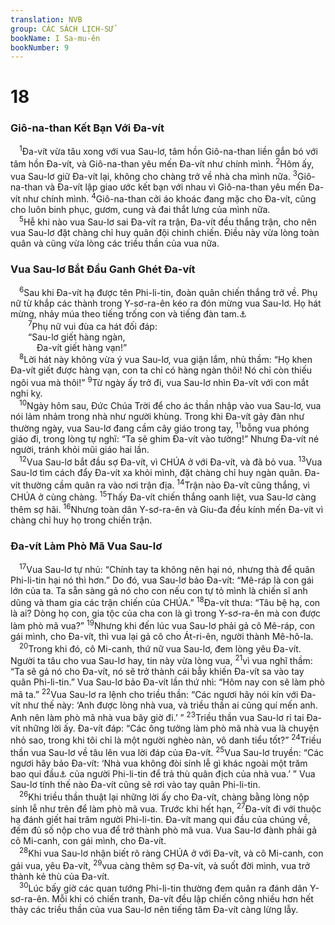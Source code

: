 ```yaml
---
translation: NVB
group: CÁC SÁCH LỊCH-SỬ
bookName: I Sa-mu-ên 
bookNumber: 9
---
```


<div class="title"><h1>18</h1><h3>Giô-na-than Kết Bạn Với Đa-vít </h3></div>
<span class="verse 1sa_18_1"> <sup>1</sup>Đa-vít vừa tâu xong với vua Sau-lơ, tâm hồn Giô-na-than liền gắn bó với tâm hồn Đa-vít, và Giô-na-than yêu mến Đa-vít như chính mình. </span>
<span class="verse 1sa_18_2"><sup>2</sup>Hôm ấy, vua Sau-lơ giữ Đa-vít lại, không cho chàng trở về nhà cha mình nữa. </span>
<span class="verse 1sa_18_3"><sup>3</sup>Giô-na-than và Đa-vít lập giao ước kết bạn với nhau vì Giô-na-than yêu mến Đa-vít như chính mình. </span>
<span class="verse 1sa_18_4"><sup>4</sup>Giô-na-than cởi áo khoác đang mặc cho Đa-vít, cũng cho luôn binh phục, gươm, cung và đai thắt lưng của mình nữa. <br/></span>
<span class="verse 1sa_18_5"> <sup>5</sup>Hễ khi nào vua Sau-lơ sai Đa-vít ra trận, Đa-vít đều thắng trận, cho nên vua Sau-lơ đặt chàng chỉ huy quân đội chinh chiến. Điều này vừa lòng toàn quân và cũng vừa lòng các triều thần của vua nữa. <br/></span>
<div class="title"><h3>Vua Sau-lơ Bắt Đầu Ganh Ghét Đa-vít </h3></div>
<span class="verse 1sa_18_6"> <sup>6</sup>Sau khi Đa-vít hạ được tên Phi-li-tin, đoàn quân chiến thắng trở về. Phụ nữ từ khắp các thành trong Y-sơ-ra-ên kéo ra đón mừng vua Sau-lơ. Họ hát mừng, nhảy múa theo tiếng trống con và tiếng đàn tam.<a data-toggle="tooltip" data-placement="bottom" title="Một loại đàn có ba dây">⚓</a><br/></span>
<span class="verse 1sa_18_7">  <sup>7</sup>Phụ nữ vui đùa ca hát đối đáp: <br/>  “Sau-lơ giết hàng ngàn, <br/>   Đa-vít giết hàng vạn!” <br/></span>
<span class="verse 1sa_18_8"> <sup>8</sup>Lời hát này không vừa ý vua Sau-lơ, vua giận lắm, nhủ thầm: “Họ khen Đa-vít giết được hàng vạn, con ta chỉ có hàng ngàn thôi! Nó chỉ còn thiếu ngôi vua mà thôi!” </span>
<span class="verse 1sa_18_9"><sup>9</sup>Từ ngày ấy trở đi, vua Sau-lơ nhìn Đa-vít với con mắt nghi kỵ. <br/></span>
<span class="verse 1sa_18_10"> <sup>10</sup>Ngày hôm sau, Đức Chúa Trời để cho ác thần nhập vào vua Sau-lơ, vua nói lảm nhảm trong nhà như người khùng. Trong khi Đa-vít gảy đàn như thường ngày, vua Sau-lơ đang cầm cây giáo trong tay, </span>
<span class="verse 1sa_18_11"><sup>11</sup>bỗng vua phóng giáo đi, trong lòng tự nghĩ: “Ta sẽ ghim Đa-vít vào tường!” Nhưng Đa-vít né người, tránh khỏi mũi giáo hai lần. <br/></span>
<span class="verse 1sa_18_12"> <sup>12</sup>Vua Sau-lơ bắt đầu sợ Đa-vít, vì CHÚA ở với Đa-vít, và đã bỏ vua. </span>
<span class="verse 1sa_18_13"><sup>13</sup>Vua Sau-lơ tìm cách đẩy Đa-vít xa khỏi mình, đặt chàng chỉ huy ngàn quân. Đa-vít thường cầm quân ra vào nơi trận địa. </span>
<span class="verse 1sa_18_14"><sup>14</sup>Trận nào Đa-vít cũng thắng, vì CHÚA ở cùng chàng. </span>
<span class="verse 1sa_18_15"><sup>15</sup>Thấy Đa-vít chiến thắng oanh liệt, vua Sau-lơ càng thêm sợ hãi. </span>
<span class="verse 1sa_18_16"><sup>16</sup>Nhưng toàn dân Y-sơ-ra-ên và Giu-đa đều kính mến Đa-vít vì chàng chỉ huy họ trong chiến trận. <br/></span>
<div class="title"><h3>Đa-vít Làm Phò Mã Vua Sau-lơ </h3></div>
<span class="verse 1sa_18_17"> <sup>17</sup>Vua Sau-lơ tự nhủ: “Chính tay ta không nên hại nó, nhưng thà để quân Phi-li-tin hại nó thì hơn.” Do đó, vua Sau-lơ bảo Đa-vít: “Mê-ráp là con gái lớn của ta. Ta sẵn sàng gả nó cho con nếu con tự tỏ mình là chiến sĩ anh dũng và tham gia các trận chiến của CHÚA.” </span>
<span class="verse 1sa_18_18"><sup>18</sup>Đa-vít thưa: “Tâu bệ hạ, con là ai? Dòng họ con, gia tộc của cha con là gì trong Y-sơ-ra-ên mà con được làm phò mã vua?” </span>
<span class="verse 1sa_18_19"><sup>19</sup>Nhưng khi đến lúc vua Sau-lơ phải gả cô Mê-ráp, con gái mình, cho Đa-vít, thì vua lại gả cô cho Át-ri-ên, người thành Mê-hô-la. <br/></span>
<span class="verse 1sa_18_20"> <sup>20</sup>Trong khi đó, cô Mi-canh, thứ nữ vua Sau-lơ, đem lòng yêu Đa-vít. Người ta tâu cho vua Sau-lơ hay, tin này vừa lòng vua, </span>
<span class="verse 1sa_18_21"><sup>21</sup>vì vua nghĩ thầm: “Ta sẽ gả nó cho Đa-vít, nó sẽ trở thành cái bẫy khiến Đa-vít sa vào tay quân Phi-li-tin.” Vua Sau-lơ bảo Đa-vít lần thứ nhì: “Hôm nay con sẽ làm phò mã ta.” </span>
<span class="verse 1sa_18_22"><sup>22</sup>Vua Sau-lơ ra lệnh cho triều thần: “Các ngươi hãy nói kín với Đa-vít như thế này: ‘Anh được lòng nhà vua, và triều thần ai cũng quí mến anh. Anh nên làm phò mã nhà vua bây giờ đi.’ ” </span>
<span class="verse 1sa_18_23"><sup>23</sup>Triều thần vua Sau-lơ rỉ tai Đa-vít những lời ấy. Đa-vít đáp: “Các ông tưởng làm phò mã nhà vua là chuyện nhỏ sao, trong khi tôi chỉ là một người nghèo nàn, vô danh tiểu tốt?” </span>
<span class="verse 1sa_18_24"><sup>24</sup>Triều thần vua Sau-lơ về tâu lên vua lời đáp của Đa-vít. </span>
<span class="verse 1sa_18_25"><sup>25</sup>Vua Sau-lơ truyền: “Các ngươi hãy bảo Đa-vít: ‘Nhà vua không đòi sính lễ gì khác ngoài một trăm bao qui đầu<a data-toggle="tooltip" data-placement="bottom" title="Lớp da bọc đầu dương vật">⚓</a> của người Phi-li-tin để trả thù quân địch của nhà vua.’ ” Vua Sau-lơ tính thế nào Đa-vít cũng sẽ rơi vào tay quân Phi-li-tin. <br/></span>
<span class="verse 1sa_18_26"> <sup>26</sup>Khi triều thần thuật lại những lời ấy cho Đa-vít, chàng bằng lòng nộp sính lễ như trên để làm phò mã vua. Trước khi hết hạn, </span>
<span class="verse 1sa_18_27"><sup>27</sup>Đa-vít đi với thuộc hạ đánh giết hai trăm người Phi-li-tin. Đa-vít mang qui đầu của chúng về, đếm đủ số nộp cho vua để trở thành phò mã vua. Vua Sau-lơ đành phải gả cô Mi-canh, con gái mình, cho Đa-vít. <br/></span>
<span class="verse 1sa_18_28"> <sup>28</sup>Khi vua Sau-lơ nhận biết rõ ràng CHÚA ở với Đa-vít, và cô Mi-canh, con gái vua, yêu Đa-vít, </span>
<span class="verse 1sa_18_29"><sup>29</sup>vua càng thêm sợ Đa-vít, và suốt đời mình, vua trở thành kẻ thù của Đa-vít. <br/></span>
<span class="verse 1sa_18_30"> <sup>30</sup>Lúc bấy giờ các quan tướng Phi-li-tin thường đem quân ra đánh dân Y-sơ-ra-ên. Mỗi khi có chiến tranh, Đa-vít đều lập chiến công nhiều hơn hết thảy các triều thần của vua Sau-lơ nên tiếng tăm Đa-vít càng lừng lẫy. <br/></span>
